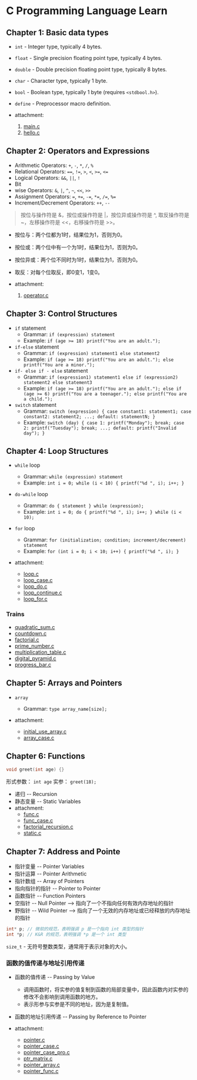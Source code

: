 # C Programming Language Learn

## Chapter 1: Basic data types

- `int` - Integer type, typically 4 bytes.
- `float` - Single precision floating point type, typically 4 bytes.
- `double` - Double precision floating point type, typically 8 bytes.
- `char` - Character type, typically 1 byte.
- `bool` - Boolean type, typically 1 byte (requires `<stdbool.h>`).
- `define` - Preprocessor macro definition.

- attachment:
    1. [main.c](main.c)
    2. [hello.c](hello.c)

## Chapter 2: Operators and Expressions

- Arithmetic Operators: `+`, `-`, `*`, `/`, `%`
- Relational Operators: `==`, `!=`, `>`, `<`, `>=`, `<=`
- Logical Operators: `&&`, `||`, `!`
- Bit
- wise Operators: `&`, `|`, `^`, `~`, `<<`, `>>`
- Assignment Operators: `=`, `+=`, `-=`, `*=`, `/=`, `%=`
- Increment/Decrement Operators: `++`, `--`

> 按位与操作符是 &，按位或操作符是 |，按位异或操作符是 ^, 取反操作符是 ~，左移操作符是 <<，右移操作符是 >>。

- 按位与：两个位都为1时，结果位为1，否则为0。
- 按位或：两个位中有一个为1时，结果位为1，否则为0。
- 按位异或：两个位不同时为1时，结果位为1，否则为0。
- 取反：对每个位取反，即0变1，1变0。

- attachment:
    1. [operator.c](operator.c)

## Chapter 3: Control Structures

- `if` statement
  - Grammar: `if (expression) statement`
  - Example: `if (age >= 18) printf("You are an adult.");`
- `if-else` statement
  - Grammar: `if (expression) statement1 else statement2`
  - Example: `if (age >= 18) printf("You are an adult."); else printf("You are a minor.");`
- `if- else if - else` statement
  - Grammar: `if (expression1) statement1 else if (expression2) statement2 else statement3`
  - Example: `if (age >= 18) printf("You are an adult."); else if (age >= 6) printf("You are a teenager."); else printf("You are a child.");`
- `switch` statement
  - Grammar: `switch (expression) { case constant1: statement1; case constant2: statement2; ...; default: statementN; }`
  - Example: `switch (day) { case 1: printf("Monday"); break; case 2: printf("Tuesday"); break; ...; default: printf("Invalid day"); }`

## Chapter 4: Loop Structures

- `while` loop
  - Grammar: `while (expression) statement`
  - Example: `int i = 0; while (i < 10) { printf("%d ", i); i++; }`

- `do-while` loop
  - Grammar: `do { statement } while (expression);`
  - Example: `int i = 0; do { printf("%d ", i); i++; } while (i < 10);`

- `for` loop
  - Grammar: `for (initialization; condition; increment/decrement) statement`
  - Example: `for (int i = 0; i < 10; i++) { printf("%d ", i); }`

- attachment:
  - [loop.c](loop.c)
  - [loop_case.c](loop_case.c)
  - [loop_do.c](loop_do.c)
  - [loop_continue.c](loop_continue.c)
  - [loop_for.c](loop_for.c)

### Trains

- [quadratic_sum.c](./trains/quadratic_sum.c)
- [countdown.c](./trains/countdown.c)
- [factorial.c](./trains/factorial.c)
- [prime_number.c](./trains/prime_number.c)
- [multiplication_table.c](./trains/multiplication_table.c)
- [digital_pyramid.c](./trains/digital_pyramid.c)
- [progress_bar.c](./trains/progress_bar.c)

## Chapter 5: Arrays and Pointers

- `array`
  - Grammar: `type array_name[size];`

- attachment:
  - [initial_use_array.c](initial_use_array.c)
  - [array_case.c](./trains/array_case.c)

## Chapter 6: Functions

```c
void greet(int age) {}
```

形式参数： `int age`
实参： `greet(18);`

- 递归 -- Recursion
- 静态变量 -- Static Variables
- attachment:
  - [func.c](func.c)
  - [func_case.c](./trains/func_case.c)
  - [factorial_recursion.c](./trains/factorial_recursion.c)
  - [static.c](static.c)

## Chapter 7: Address and Pointe

- 指针变量 -- Pointer Variables
- 指针运算 -- Pointer Arithmetic
- 指针数组 -- Array of Pointers
- 指向指针的指针 -- Pointer to Pointer
- 函数指针 -- Function Pointers
- 空指针 -- Null Pointer --> 指向了一个不指向任何有效内存地址的指针
- 野指针 -- Wild Pointer --> 指向了一个无效的内存地址或已经释放的内存地址的指针

```c
int* p; // 微软的规范，表明强调 p 是一个指向 int 类型的指针
int *p; // K&R 的规范，表明强调 *p 是一个 int 类型
```

`size_t` - 无符号整数类型，通常用于表示对象的大小。

### 函数的值传递与地址引用传递

- 函数的值传递 -- Passing by Value
  - 调用函数时，将实参的值复制到函数的局部变量中，因此函数内对实参的修改不会影响到调用函数的地方。
  - 表示形参与实参是不同的地址，因为是复制值。
- 函数的地址引用传递 -- Passing by Reference to Pointer

- attachment:
  - [pointer.c](pointer.c)
  - [pointer_case.c](./trains/pointer_case.c)
  - [pointer_case_pro.c](./trains/pointer_case_pro.c)
  - [ptr_matrix.c](./trains/ptr_matrix.c)
  - [pointer_array.c](./trains/pointer_array.c)
  - [pointer_func.c](./trains/pointer_func.c)
